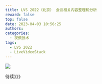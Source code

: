 ```yaml
---
title: LVS 2022（北京） 会议相关内容整理和分析
reward: false
top: false
date: 2023-04-03 10:56:25
authors:
categories:
  - 视频技术
tags:
  - LVS 2022
  - LiveVideoStack
---
```


![](1.jpg)

<!--more-->

待续》》》
